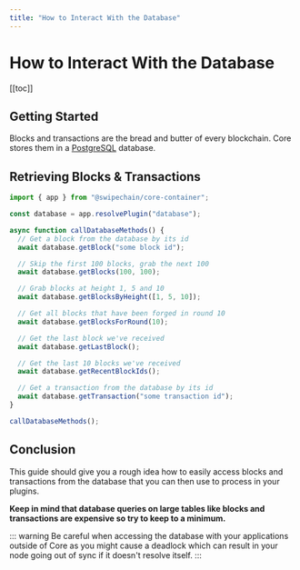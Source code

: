 ```yaml
---
title: "How to Interact With the Database"
---
```


# How to Interact With the Database

[[toc]]

## Getting Started

Blocks and transactions are the bread and butter of every blockchain. Core stores them in a [PostgreSQL](https://www.postgresql.org/) database.

## Retrieving Blocks & Transactions

```ts
import { app } from "@swipechain/core-container";

const database = app.resolvePlugin("database");

async function callDatabaseMethods() {
  // Get a block from the database by its id
  await database.getBlock("some block id");

  // Skip the first 100 blocks, grab the next 100
  await database.getBlocks(100, 100);

  // Grab blocks at height 1, 5 and 10
  await database.getBlocksByHeight([1, 5, 10]);

  // Get all blocks that have been forged in round 10
  await database.getBlocksForRound(10);

  // Get the last block we've received
  await database.getLastBlock();

  // Get the last 10 blocks we've received
  await database.getRecentBlockIds();

  // Get a transaction from the database by its id
  await database.getTransaction("some transaction id");
}

callDatabaseMethods();
```

## Conclusion

This guide should give you a rough idea how to easily access blocks and transactions from the database that you can then use to process in your plugins.

**Keep in mind that database queries on large tables like blocks and transactions are expensive so try to keep to a minimum.**

::: warning
Be careful when accessing the database with your applications outside of Core as you might cause a deadlock which can result in your node going out of sync if it doesn't resolve itself.
:::

